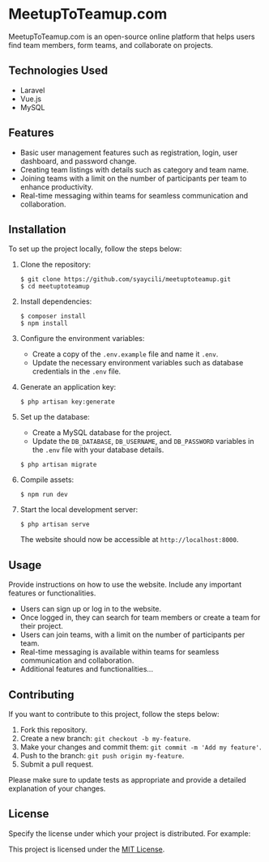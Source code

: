 # MeetupToTeamup.com

MeetupToTeamup.com is an open-source online platform that helps users find team members, form teams, and collaborate on projects.

## Technologies Used

- Laravel
- Vue.js
- MySQL

## Features

- Basic user management features such as registration, login, user dashboard, and password change.
- Creating team listings with details such as category and team name.
- Joining teams with a limit on the number of participants per team to enhance productivity.
- Real-time messaging within teams for seamless communication and collaboration.

## Installation

To set up the project locally, follow the steps below:

1. Clone the repository:

   ```shell
   $ git clone https://github.com/syaycili/meetuptoteamup.git
   $ cd meetuptoteamup
   ```

2. Install dependencies:

   ```shell
   $ composer install
   $ npm install
   ```

3. Configure the environment variables:

   - Create a copy of the `.env.example` file and name it `.env`.
   - Update the necessary environment variables such as database credentials in the `.env` file.

4. Generate an application key:

   ```shell
   $ php artisan key:generate
   ```

5. Set up the database:

   - Create a MySQL database for the project.
   - Update the `DB_DATABASE`, `DB_USERNAME`, and `DB_PASSWORD` variables in the `.env` file with your database details.

   ```shell
   $ php artisan migrate
   ```

6. Compile assets:

   ```shell
   $ npm run dev
   ```

7. Start the local development server:

   ```shell
   $ php artisan serve
   ```

   The website should now be accessible at `http://localhost:8000`.

## Usage

Provide instructions on how to use the website. Include any important features or functionalities.

- Users can sign up or log in to the website.
- Once logged in, they can search for team members or create a team for their project.
- Users can join teams, with a limit on the number of participants per team.
- Real-time messaging is available within teams for seamless communication and collaboration.
- Additional features and functionalities...

## Contributing

If you want to contribute to this project, follow the steps below:

1. Fork this repository.
2. Create a new branch: `git checkout -b my-feature`.
3. Make your changes and commit them: `git commit -m 'Add my feature'`.
4. Push to the branch: `git push origin my-feature`.
5. Submit a pull request.

Please make sure to update tests as appropriate and provide a detailed explanation of your changes.

## License

Specify the license under which your project is distributed. For example:

This project is licensed under the [MIT License](https://opensource.org/licenses/MIT).
